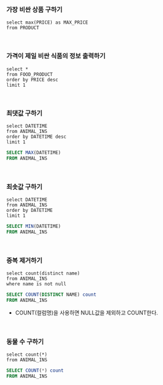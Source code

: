 ### 가장 비싼 상품 구하기

```mysql
select max(PRICE) as MAX_PRICE
from PRODUCT
```

</br>

### 가격이 제일 비싼 식품의 정보 출력하기

```mysql
select *
from FOOD_PRODUCT
order by PRICE desc
limit 1
```

</br>

### 최댓값 구하기

```mysql
select DATETIME
from ANIMAL_INS
order by DATETIME desc
limit 1
```

```sql
SELECT MAX(DATETIME)
FROM ANIMAL_INS
```

</br>

### 최솟값 구하기

```mysql
select DATETIME
from ANIMAL_INS
order by DATETIME
limit 1
```

```sql
SELECT MIN(DATETIME)
FROM ANIMAL_INS
```

</br>

### 중복 제거하기

```mysql
select count(distinct name)
from ANIMAL_INS
where name is not null
```

```sql
SELECT COUNT(DISTINCT NAME) count
FROM ANIMAL_INS
```

- COUNT(컬럼명)을 사용하면 NULL값을 제외하고 COUNT한다.

</br>

### 동물 수 구하기

```mysql
select count(*)
from ANIMAL_INS
```

```sql
SELECT COUNT(*) count
FROM ANIMAL_INS
```

